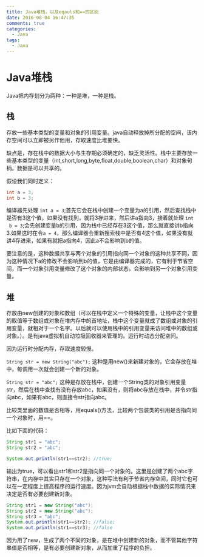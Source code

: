 ```yaml
---
title: Java堆栈，以及eqauls和==的区别
date: 2016-08-04 16:47:35
comments: true
categories:
  - Java
tags:
  - Java
---
```


# Java堆栈

Java把内存划分为两种：一种是堆，一种是栈。

## 栈

存放一些基本类型的变量和对象的引用变量。java自动释放掉所分配的空间，该内存空间可以立即被另作他用，存取速度比堆要快。

缺点是，存在栈中的数据大小与生存期必须确定的，缺乏灵活性。栈中主要存放一些基本类型的变量（int,short,long,byte,float,double,boolean,char）和对象句柄。数据是可以共享的。

假设我们同时定义：

```java
int a = 3;
int b = 3;
```

编译器先处理 `int a = 3`;首先它会在栈中创建一个变量为a的引用，然后查找栈中是否有3这个值，如果没有找到，就将3存进来，然后讲a指向3，接着就处理 `int  b = 3`;会先创建变量b的引用，因为栈中已经存在3这个值，那么就直接讲b指向3.如果这时在令`a = 4`，那么编译器会重新搜索栈中是否有4这个值，如果没有就讲4存进来，如果有就把a指向4，因此a不会影响到b的值。

要注意的是，这种数据共享与两个对象的引用指向同一个对象的这种共享不同，因为这种情况下a的修改不会影响到b的值，它是由编译器完成的，它有利于节省空间，而一个对象引用变量修改了这个对象的内部状态，会影响到另一个对象引用变量。 

## 堆

存放由new创建的对象和数组（可以在栈中定义一个特殊的变量，让栈中这个变量的取值等于数组或对象在堆内存中的首地址，栈中这个变量就成了数组或对象的引用变量，就相对于一个名字。以后就可以使用栈中的引用变量来访问堆中的数组或对象。）。是有java虚拟机自动垃圾回收器来管理的。运行时动态分配空间。

因为运行时分配内存，存取速度较慢。

`String str = new String("abc");` 这种是用new()来新建对象的，它会存放在堆中，每调用一次就会创建一个新的对象。

`String str = "abc";` 这种是存放在栈中，创建一个String类的对象引用变量str，然后在栈中查找有没有存放abc，如果没有，则将abc存放在栈中，并令str指向abc，如果有abc，则直接令str指向abc。

比较类里面的数值是否相等，用equals()方法，比较两个包装类的引用是否指向同一个对象时，用==。

比如下面的代码：

```java
String str1 = "abc";
String str2 = "abc";

System.out.println(str1==str2); //true;
```

输出为true，可以看出str1和str2是指向同一个对象的。这里是创建了两个abc字符串，在内存中其实只存在一个对象，这种写法有利于节省内存空间，同时它也可以在一定程度上提高程序的运行速度。因为jvm会自动根据栈中数据的实际情况来决定是否有必要创建新对象。

```java
String str1 = new String("abc");
String str2 = new String("abc");
String str3 = "abc";
System.out.println(str1==str2); //false;
System.out.println(str1==str3); //false
```

因为用了new，生成了两个不同的对象，是在堆中创建新的对象，而不管其他字符串值是否相等，是有必要创建新对象，从而加重了程序的负担。
